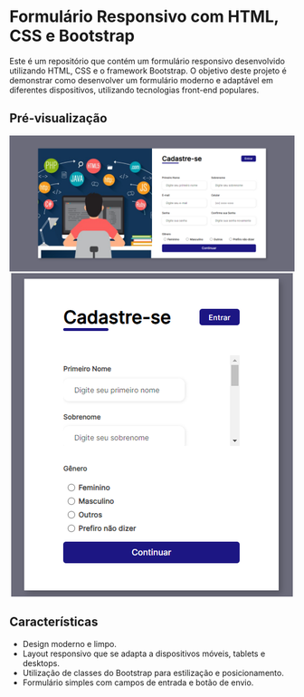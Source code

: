 # Formulário Responsivo com HTML, CSS e Bootstrap

Este é um repositório que contém um formulário responsivo desenvolvido utilizando HTML, CSS e o framework Bootstrap. O objetivo deste projeto é demonstrar como desenvolver um formulário moderno e adaptável em diferentes dispositivos, utilizando tecnologias front-end populares.

## Pré-visualização

<p align="center">
  <img src="CSS/imagens/print.png" alt="Print Formulário">
  <img src="CSS/imagens/print2.png" alt="Print Formulário">
</p>

## Características

- Design moderno e limpo.
- Layout responsivo que se adapta a dispositivos móveis, tablets e desktops.
- Utilização de classes do Bootstrap para estilização e posicionamento.
- Formulário simples com campos de entrada e botão de envio.


 
